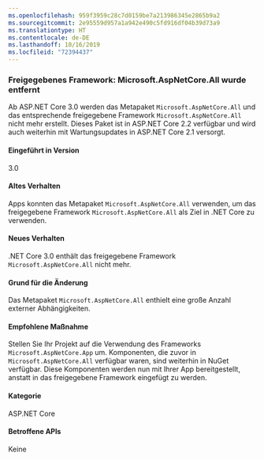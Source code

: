 ```yaml
---
ms.openlocfilehash: 959f3959c28c7d0159be7a213986345e2865b9a2
ms.sourcegitcommit: 2e95559d957a1a942e490c5fd916df04b39d73a9
ms.translationtype: HT
ms.contentlocale: de-DE
ms.lasthandoff: 10/16/2019
ms.locfileid: "72394437"
---
```

### <a name="shared-framework-removed-microsoftaspnetcoreall"></a>Freigegebenes Framework: Microsoft.AspNetCore.All wurde entfernt

Ab ASP.NET Core 3.0 werden das Metapaket `Microsoft.AspNetCore.All` und das entsprechende freigegebene Framework `Microsoft.AspNetCore.All` nicht mehr erstellt. Dieses Paket ist in ASP.NET Core 2.2 verfügbar und wird auch weiterhin mit Wartungsupdates in ASP.NET Core 2.1 versorgt.

#### <a name="version-introduced"></a>Eingeführt in Version

3.0

#### <a name="old-behavior"></a>Altes Verhalten

Apps konnten das Metapaket `Microsoft.AspNetCore.All` verwenden, um das freigegebene Framework `Microsoft.AspNetCore.All` als Ziel in .NET Core zu verwenden.

#### <a name="new-behavior"></a>Neues Verhalten

.NET Core 3.0 enthält das freigegebene Framework `Microsoft.AspNetCore.All` nicht mehr.

#### <a name="reason-for-change"></a>Grund für die Änderung

Das Metapaket `Microsoft.AspNetCore.All` enthielt eine große Anzahl externer Abhängigkeiten.

#### <a name="recommended-action"></a>Empfohlene Maßnahme

Stellen Sie Ihr Projekt auf die Verwendung des Frameworks `Microsoft.AspNetCore.App` um. Komponenten, die zuvor in `Microsoft.AspNetCore.All` verfügbar waren, sind weiterhin in NuGet verfügbar. Diese Komponenten werden nun mit Ihrer App bereitgestellt, anstatt in das freigegebene Framework eingefügt zu werden.

#### <a name="category"></a>Kategorie

ASP.NET Core

#### <a name="affected-apis"></a>Betroffene APIs

Keine

<!-- 

#### Affected APIs

Not detectable via API analysis

-->
